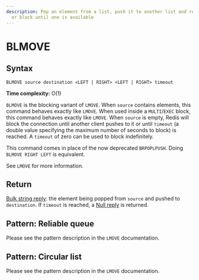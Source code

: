 ```yaml
---
description: Pop an element from a list, push it to another list and return it;
  or block until one is available
---
```


# BLMOVE

## Syntax

    BLMOVE source destination <LEFT | RIGHT> <LEFT | RIGHT> timeout

**Time complexity:** O(1)

`BLMOVE` is the blocking variant of `LMOVE`.
When `source` contains elements, this command behaves exactly like `LMOVE`.
When used inside a `MULTI`/`EXEC` block, this command behaves exactly like `LMOVE`.
When `source` is empty, Redis will block the connection until another client
pushes to it or until `timeout` (a double value specifying the maximum number of seconds to block) is reached.
A `timeout` of zero can be used to block indefinitely.

This command comes in place of the now deprecated `BRPOPLPUSH`. Doing
`BLMOVE RIGHT LEFT` is equivalent.

See `LMOVE` for more information.

## Return

[Bulk string reply](https://redis.io/docs/reference/protocol-spec#resp-bulk-strings): the element being popped from `source` and pushed to `destination`.
If `timeout` is reached, a [Null reply](https://redis.io/docs/reference/protocol-spec#resp-bulk-strings) is returned.

## Pattern: Reliable queue

Please see the pattern description in the `LMOVE` documentation.

## Pattern: Circular list

Please see the pattern description in the `LMOVE` documentation.

